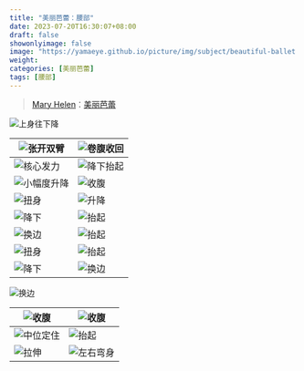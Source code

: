 ```yaml
---
title: "美丽芭蕾：腰部"
date: 2023-07-20T16:30:07+08:00
draft: false
showonlyimage: false
image: "https://yamaeye.github.io/picture/img/subject/beautiful-ballet.jpg"
weight: 
categories: [美丽芭蕾]
tags: [腰部]
---
```

>[Mary Helen](https://space.bilibili.com/1718958133)：[美丽芭蕾](https://www.bilibili.com/video/BV1tW411P7ew)


![上身往下降](https://yamaeye.github.io/picture/img/beautiful-ballet/YaoBu/01.jpg)

![张开双臂](https://yamaeye.github.io/picture/img/beautiful-ballet/YaoBu/02.jpg) | ![卷腹收回](https://yamaeye.github.io/picture/img/beautiful-ballet/YaoBu/03.jpg)
-|-
![核心发力](https://yamaeye.github.io/picture/img/beautiful-ballet/YaoBu/06.jpg) | ![降下抬起](https://yamaeye.github.io/picture/img/beautiful-ballet/YaoBu/07.jpg)
![小幅度升降](https://yamaeye.github.io/picture/img/beautiful-ballet/YaoBu/11.jpg) | ![收腹](https://yamaeye.github.io/picture/img/beautiful-ballet/YaoBu/10.jpg)
![扭身](https://yamaeye.github.io/picture/img/beautiful-ballet/YaoBu/13.jpg) | ![升降](https://yamaeye.github.io/picture/img/beautiful-ballet/YaoBu/14.jpg)
![降下](https://yamaeye.github.io/picture/img/beautiful-ballet/YaoBu/15.jpg) | ![抬起](https://yamaeye.github.io/picture/img/beautiful-ballet/YaoBu/16.jpg)
![换边](https://yamaeye.github.io/picture/img/beautiful-ballet/YaoBu/17.jpg) | ![抬起](https://yamaeye.github.io/picture/img/beautiful-ballet/YaoBu/18.jpg)
![扭身](https://yamaeye.github.io/picture/img/beautiful-ballet/YaoBu/19.jpg) | ![抬起](https://yamaeye.github.io/picture/img/beautiful-ballet/YaoBu/20.jpg)
![降下](https://yamaeye.github.io/picture/img/beautiful-ballet/YaoBu/21.jpg) | ![换边](https://yamaeye.github.io/picture/img/beautiful-ballet/YaoBu/22.jpg)

![换边](https://yamaeye.github.io/picture/img/beautiful-ballet/YaoBu/23.jpg)

![收腹](https://yamaeye.github.io/picture/img/beautiful-ballet/YaoBu/26.jpg) | ![收腹](https://yamaeye.github.io/picture/img/beautiful-ballet/YaoBu/27.jpg)
-|-
![中位定住](https://yamaeye.github.io/picture/img/beautiful-ballet/YaoBu/28.jpg) | ![抬起](https://yamaeye.github.io/picture/img/beautiful-ballet/YaoBu/29.jpg)
![拉伸](https://yamaeye.github.io/picture/img/beautiful-ballet/YaoBu/30.jpg) | ![左右弯身](https://yamaeye.github.io/picture/img/beautiful-ballet/YaoBu/08.jpg)
